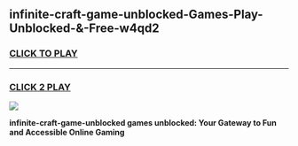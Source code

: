 
## infinite-craft-game-unblocked-Games-Play-Unblocked-&-Free-w4qd2
<h3>
<a href="https://premium76.site?title=infinite-craft-game-unblocked&ref=24A">CLICK TO PLAY</a></h3>
<hr>

<h3>
<a href="https://premium76.site?title=infinite-craft-game-unblocked&ref=24A">CLICK 2 PLAY</a>
  
</h3>

<a href="https://premium76.site?title=infinite-craft-game-unblocked&ref=24A"><img src="https://clearcache.store/games.png"></a>


**infinite-craft-game-unblocked games unblocked: Your Gateway to Fun and Accessible Online Gaming**
